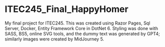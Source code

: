 # ITEC245_Final_HappyHomer
My final project for ITEC245. This was created using Razor Pages, Sql Server, Docker, Entity Framework Core in DotNet 6. Styling was done with SASS, BS5,  online SVG tools, and the dummy text was generated by GPT4; similarly images were created by MidJourney 5.
